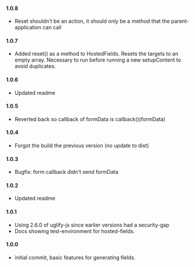 #### 1.0.8
- Reset shouldn't be an action, it should only be a method that the parent-application can call

#### 1.0.7
- Added reset() as a method to HostedFields. Resets the targets to an empty array. Necessary to run before running a new setupContent to avoid duplicates.

#### 1.0.6
- Updated readme

#### 1.0.5
- Reverted back so callback of formData is callback()(formData)

#### 1.0.4
- Forgot the build the previous version (no update to dist)

#### 1.0.3
- Bugfix: form callback didn't send formData

#### 1.0.2
- Updated readme

#### 1.0.1
- Using 2.6.0 of uglify-js since earlier versions had a security-gap
- Docs showing test-environment for hosted-fields.

#### 1.0.0
- initial commit, basic features for generating fields.
